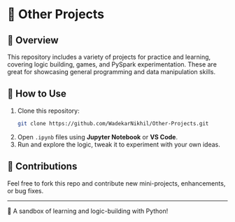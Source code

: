 # 🎯 Other  Projects

## 📌 Overview
This repository includes a variety of projects for practice and learning, covering logic building, games, and PySpark experimentation. These are great for showcasing general programming and data manipulation skills.

## 📜 How to Use
1. Clone this repository:
   ```bash
   git clone https://github.com/WadekarNikhil/Other-Projects.git
   ```
2. Open `.ipynb` files using **Jupyter Notebook** or **VS Code**.
3. Run and explore the logic, tweak it to experiment with your own ideas.

## 🤝 Contributions
Feel free to fork this repo and contribute new mini-projects, enhancements, or bug fixes.

---
📘 A sandbox of learning and logic-building with Python!
